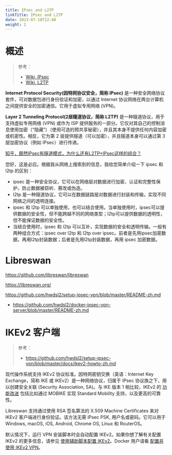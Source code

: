 ```yaml
---
title: IPsec and L2TP
linkTitle: IPsec and L2TP
date: 2023-07-18T12:48
weight: 2
---
```


# 概述

> 参考：
>
> - [Wiki, IPsec](https://en.wikipedia.org/wiki/IPsec)
> - [Wiki, L2TP](https://en.wikipedia.org/wiki/Layer_2_Tunneling_Protocol)

**Internet Protocol Security(因特网协议安全，简称 IPsec)** 是一种安全网络协议套件，可对数据包进行身份验证和加密，以通过 Internet 协议网络在两台计算机之间提供安全的加密通信。它用于虚拟专用网络 (VPN)。

**Layer 2 Tunneling Protocol(2层隧道协议，简称 L2TP)** 是一种隧道协议，用于支持虚拟专用网络 (VPN) 或作为 ISP 提供服务的一部分。它仅对其自己的控制消息使用加密（“隐藏”）（使用可选的预共享秘密），并且其本身不提供任何内容加密或机密性。相反，它为第 2 层提供隧道（可以加密），并且隧道本身可以通过第 3 层加密协议（例如 IPsec）进行传递。

[知乎，既然IPsec有隧道模式，为什么还有L2TP+IPsec这样的组合？](https://www.zhihu.com/question/279686051)

您好，这是必应。根据我从网络上搜索到的信息，我给您简单介绍一下 ipsec 和 l2tp 的区别：

- ipsec 是一种安全协议，它可以在网络层对数据进行加密、认证和完整性保护，防止数据被窃听、篡改或伪造。
- l2tp 是一种隧道协议，它可以在数据链路层对数据进行封装和传输，实现不同网络之间的透明连接。
- ipsec 和 l2tp 可以单独使用，也可以结合使用。当单独使用时，ipsec可以提供数据的安全性，但不能跨越不同的网络类型；l2tp可以提供数据的透明性，但不能保证数据的安全性。
- 当结合使用时，ipsec 和 l2tp 可以互补，实现数据的安全和透明传输。一般有两种组合方式：ipsec over l2tp 和 l2tp over ipsec。前者是先用ipsec加密数据，再用l2tp封装数据；后者是先用l2tp封装数据，再用 ipsec 加密数据。

# Libreswan

https://github.com/libreswan/libreswan

https://libreswan.org/

https://github.com/hwdsl2/setup-ipsec-vpn/blob/master/README-zh.md

- https://github.com/hwdsl2/docker-ipsec-vpn-server/blob/master/README-zh.md

# IKEv2 客户端

> 参考：
>
> - https://github.com/hwdsl2/setup-ipsec-vpn/blob/master/docs/ikev2-howto-zh.md

现代操作系统支持 IKEv2 协议标准。因特网密钥交换（英语：Internet Key Exchange，简称 IKE 或 IKEv2）是一种网络协议，归属于 IPsec 协议族之下，用以创建安全关联 (Security Association, SA)。与 IKE 版本 1 相比较，IKEv2 的 [功能改进](https://en.wikipedia.org/wiki/Internet_Key_Exchange#Improvements_with_IKEv2) 包括比如通过 MOBIKE 实现 Standard Mobility 支持，以及更高的可靠性。

Libreswan 支持通过使用 RSA 签名算法的 X.509 Machine Certificates 来对 IKEv2 客户端进行身份验证。该方法无需 IPsec PSK, 用户名或密码。它可以用于 Windows, macOS, iOS, Android, Chrome OS, Linux 和 RouterOS。

默认情况下，运行 VPN 安装脚本时会自动配置 IKEv2。如果你想了解有关配置 IKEv2 的更多信息，请参见 [使用辅助脚本配置 IKEv2](https://github.com/hwdsl2/setup-ipsec-vpn/blob/master/docs/ikev2-howto-zh.md#%E4%BD%BF%E7%94%A8%E8%BE%85%E5%8A%A9%E8%84%9A%E6%9C%AC%E9%85%8D%E7%BD%AE-ikev2)。Docker 用户请看 [配置并使用 IKEv2 VPN](https://github.com/hwdsl2/docker-ipsec-vpn-server/blob/master/README-zh.md#%E9%85%8D%E7%BD%AE%E5%B9%B6%E4%BD%BF%E7%94%A8-ikev2-vpn)。